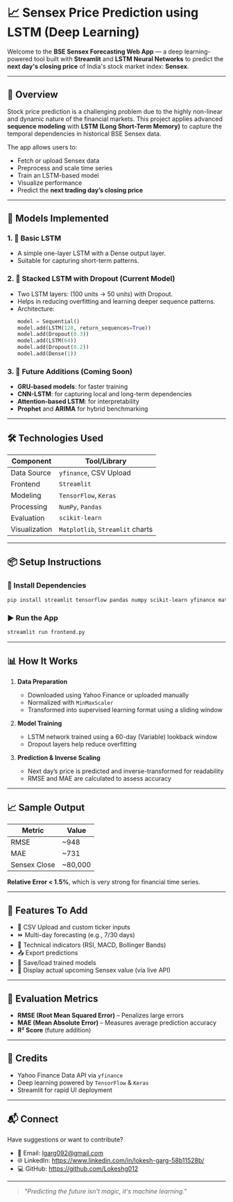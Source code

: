 
# 📈 Sensex Price Prediction using LSTM (Deep Learning)

Welcome to the **BSE Sensex Forecasting Web App** — a deep learning-powered tool built with **Streamlit** and **LSTM Neural Networks** to predict the **next day's closing price** of India's stock market index: **Sensex**.

---

## 🚀 Overview

Stock price prediction is a challenging problem due to the highly non-linear and dynamic nature of the financial markets. This project applies advanced **sequence modeling** with **LSTM (Long Short-Term Memory)** to capture the temporal dependencies in historical BSE Sensex data.

The app allows users to:
- Fetch or upload Sensex data
- Preprocess and scale time series
- Train an LSTM-based model
- Visualize performance
- Predict the **next trading day’s closing price**

---

## 🧠 Models Implemented

### 1. 🔹 Basic LSTM
- A simple one-layer LSTM with a Dense output layer.
- Suitable for capturing short-term patterns.

### 2. 🔸 Stacked LSTM with Dropout (Current Model)
- Two LSTM layers: (100 units → 50 units) with Dropout.
- Helps in reducing overfitting and learning deeper sequence patterns.
- Architecture:
  ```python
  model = Sequential()
  model.add(LSTM(128, return_sequences=True))
  model.add(Dropout(0.3))
  model.add(LSTM(64))
  model.add(Dropout(0.2))
  model.add(Dense(1))
  ```

### 3. 🔁 Future Additions (Coming Soon)
- **GRU-based models**: for faster training
- **CNN-LSTM**: for capturing local and long-term dependencies
- **Attention-based LSTM**: for interpretability
- **Prophet** and **ARIMA** for hybrid benchmarking

---

## 🛠 Technologies Used

| Component      | Tool/Library        |
|----------------|---------------------|
| Data Source     | `yfinance`, CSV Upload |
| Frontend        | `Streamlit`         |
| Modeling        | `TensorFlow`, `Keras` |
| Processing      | `NumPy`, `Pandas`   |
| Evaluation      | `scikit-learn`      |
| Visualization   | `Matplotlib`, `Streamlit` charts |

---

## 📦 Setup Instructions

### 🐍 Install Dependencies

```bash
pip install streamlit tensorflow pandas numpy scikit-learn yfinance matplotlib
```

### ▶️ Run the App

```bash
streamlit run frontend.py
```

---

## 📊 How It Works

1. **Data Preparation**
   - Downloaded using Yahoo Finance or uploaded manually
   - Normalized with `MinMaxScaler`
   - Transformed into supervised learning format using a sliding window

2. **Model Training**
   - LSTM network trained using a 60-day (Variable) lookback window
   - Dropout layers help reduce overfitting

3. **Prediction & Inverse Scaling**
   - Next day’s price is predicted and inverse-transformed for readability
   - RMSE and MAE are calculated to assess accuracy

---

## 📈 Sample Output

| Metric | Value |
|--------|-------|
| RMSE   | ~948 |
| MAE    | ~731  |
| Sensex Close | ~80,000 |

**Relative Error < 1.5%**, which is very strong for financial time series.

---

## 📌 Features To Add

- 📁 CSV Upload and custom ticker inputs
- ⏩ Multi-day forecasting (e.g., 7/30 days)
- 🧮 Technical indicators (RSI, MACD, Bollinger Bands)
- 📤 Export predictions
- 💾 Save/load trained models
- 📅 Display actual upcoming Sensex value (via live API)

---

## 🧪 Evaluation Metrics

- **RMSE (Root Mean Squared Error)** – Penalizes large errors
- **MAE (Mean Absolute Error)** – Measures average prediction accuracy
- **R² Score** (future addition)

---

## 🙌 Credits

- Yahoo Finance Data API via `yfinance`
- Deep learning powered by `TensorFlow` & `Keras`
- Streamlit for rapid UI deployment

---

## 📬 Connect

Have suggestions or want to contribute?

- 📧 Email: lgarg092@gmail.com
- 🌐 LinkedIn: https://www.linkedin.com/in/lokesh-garg-58b11528b/
- 💻 GitHub: https://github.com/Lokeshg012

---

> *"Predicting the future isn't magic, it's machine learning."*

